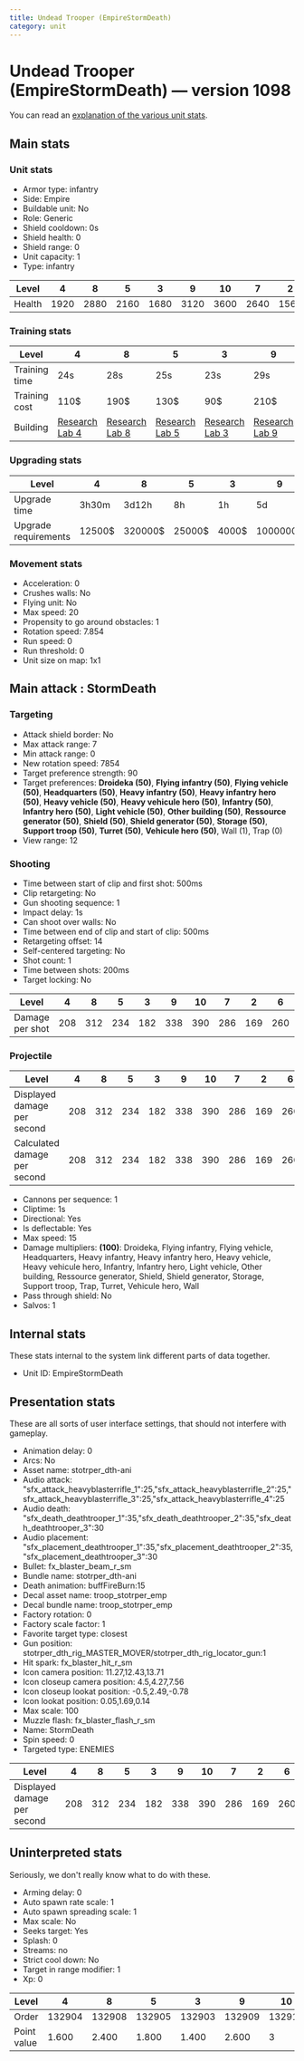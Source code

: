 ```yaml
---
title: Undead Trooper (EmpireStormDeath)
category: unit
---
```


# Undead Trooper (EmpireStormDeath) — version 1098

You can read an [explanation  of the various unit stats](unitexplained.md).

## Main stats

### Unit stats

  * Armor type: infantry
  * Side: Empire
  * Buildable unit: No
  * Role: Generic
  * Shield cooldown: 0s
  * Shield health: 0
  * Shield range: 0
  * Unit capacity: 1
  * Type: infantry

|Level |4   |8   |5   |3   |9   |10  |7   |2   |6   |1   |
|------|----|----|----|----|----|----|----|----|----|----|
|Health|1920|2880|2160|1680|3120|3600|2640|1560|2400|1300|


### Training stats

|Level        |4                                      |8                                      |5                                      |3                                      |9                                      |10                                      |7                                      |2                                      |6                                      |1                                 |
|-------------|---------------------------------------|---------------------------------------|---------------------------------------|---------------------------------------|---------------------------------------|----------------------------------------|---------------------------------------|---------------------------------------|---------------------------------------|----------------------------------|
|Training time|24s                                    |28s                                    |25s                                    |23s                                    |29s                                    |30s                                     |27s                                    |22s                                    |26s                                    |20s                               |
|Training cost|110$                                   |190$                                   |130$                                   |90$                                    |210$                                   |230$                                    |170$                                   |70$                                    |150$                                   |50$                               |
|Building     |[Research Lab 4](empireOffenseLab.html)|[Research Lab 8](empireOffenseLab.html)|[Research Lab 5](empireOffenseLab.html)|[Research Lab 3](empireOffenseLab.html)|[Research Lab 9](empireOffenseLab.html)|[Research Lab 10](empireOffenseLab.html)|[Research Lab 7](empireOffenseLab.html)|[Research Lab 2](empireOffenseLab.html)|[Research Lab 6](empireOffenseLab.html)|[Barracks 10](empireBarracks.html)|


### Upgrading stats

|Level               |4     |8      |5     |3    |9       |10      |7      |2    |6      |1   |
|--------------------|------|-------|------|-----|--------|--------|-------|-----|-------|----|
|Upgrade time        |3h30m |3d12h  |8h    |1h   |5d      |1w1d    |2d     |15m  |1d     |0s  |
|Upgrade requirements|12500$|320000$|25000$|4000$|1000000$|1750000$|160000$|1500$|100000$|600$|


### Movement stats

  * Acceleration: 0
  * Crushes walls: No
  * Flying unit: No
  * Max speed: 20
  * Propensity to go around obstacles: 1
  * Rotation speed: 7.854
  * Run speed: 0
  * Run threshold: 0
  * Unit size on map: 1x1

## Main attack : StormDeath

### Targeting

  * Attack shield border: No
  * Max attack range: 7
  * Min attack range: 0
  * New rotation speed: 7854
  * Target preference strength: 90
  * Target preferences: **Droideka (50)**, **Flying infantry (50)**, **Flying vehicle (50)**, **Headquarters (50)**, **Heavy infantry (50)**, **Heavy infantry hero (50)**, **Heavy vehicle (50)**, **Heavy vehicule hero (50)**, **Infantry (50)**, **Infantry hero (50)**, **Light vehicle (50)**, **Other building (50)**, **Ressource generator (50)**, **Shield (50)**, **Shield generator (50)**, **Storage (50)**, **Support troop (50)**, **Turret (50)**, **Vehicule hero (50)**, Wall (1), Trap (0)
  * View range: 12

### Shooting

  * Time between start of clip and first shot: 500ms
  * Clip retargeting: No
  * Gun shooting sequence: 1
  * Impact delay: 1s
  * Can shoot over walls: No
  * Time between end of clip and start of clip: 500ms
  * Retargeting offset: 14
  * Self-centered targeting: No
  * Shot count: 1
  * Time between shots: 200ms
  * Target locking: No

|Level          |4  |8  |5  |3  |9  |10 |7  |2  |6  |1  |
|---------------|---|---|---|---|---|---|---|---|---|---|
|Damage per shot|208|312|234|182|338|390|286|169|260|141|


### Projectile

|Level                       |4  |8  |5  |3  |9  |10 |7  |2  |6  |1  |
|----------------------------|---|---|---|---|---|---|---|---|---|---|
|Displayed damage per second |208|312|234|182|338|390|286|169|260|141|
|Calculated damage per second|208|312|234|182|338|390|286|169|260|141|


  * Cannons per sequence: 1
  * Cliptime: 1s
  * Directional: Yes
  * Is deflectable: Yes
  * Max speed: 15
  * Damage multipliers: **(100)**: Droideka, Flying infantry, Flying vehicle, Headquarters, Heavy infantry, Heavy infantry hero, Heavy vehicle, Heavy vehicule hero, Infantry, Infantry hero, Light vehicle, Other building, Ressource generator, Shield, Shield generator, Storage, Support troop, Trap, Turret, Vehicule hero, Wall
  * Pass through shield: No
  * Salvos: 1

## Internal stats

These stats internal to the system link different parts of data together.

  * Unit ID: EmpireStormDeath

## Presentation stats

These are all sorts of user interface settings, that should not interfere with gameplay.

  * Animation delay: 0
  * Arcs: No
  * Asset name: stotrper_dth-ani
  * Audio attack: "sfx_attack_heavyblasterrifle_1":25,"sfx_attack_heavyblasterrifle_2":25,"sfx_attack_heavyblasterrifle_3":25,"sfx_attack_heavyblasterrifle_4":25
  * Audio death: "sfx_death_deathtrooper_1":35,"sfx_death_deathtrooper_2":35,"sfx_death_deathtrooper_3":30
  * Audio placement: "sfx_placement_deathtrooper_1":35,"sfx_placement_deathtrooper_2":35,"sfx_placement_deathtrooper_3":30
  * Bullet: fx_blaster_beam_r_sm
  * Bundle name: stotrper_dth-ani
  * Death animation: buffFireBurn:15
  * Decal asset name: troop_stotrper_emp
  * Decal bundle name: troop_stotrper_emp
  * Factory rotation: 0
  * Factory scale factor: 1
  * Favorite target type: closest
  * Gun position: stotrper_dth_rig_MASTER_MOVER/stotrper_dth_rig_locator_gun:1
  * Hit spark: fx_blaster_hit_r_sm
  * Icon camera position: 11.27,12.43,13.71
  * Icon closeup camera position: 4.5,4.27,7.56
  * Icon closeup lookat position: -0.5,2.49,-0.78
  * Icon lookat position: 0.05,1.69,0.14
  * Max scale: 100
  * Muzzle flash: fx_blaster_flash_r_sm
  * Name: StormDeath
  * Spin speed: 0
  * Targeted type: ENEMIES

|Level                      |4  |8  |5  |3  |9  |10 |7  |2  |6  |1  |
|---------------------------|---|---|---|---|---|---|---|---|---|---|
|Displayed damage per second|208|312|234|182|338|390|286|169|260|141|


## Uninterpreted stats

Seriously, we don't really know what to do with these.

  * Arming delay: 0
  * Auto spawn rate scale: 1
  * Auto spawn spreading scale: 1
  * Max scale: No
  * Seeks target: Yes
  * Splash: 0
  * Streams: no
  * Strict cool down: No
  * Target in range modifier: 1
  * Xp: 0

|Level      |4     |8     |5     |3     |9     |10    |7     |2     |6     |1     |
|-----------|------|------|------|------|------|------|------|------|------|------|
|Order      |132904|132908|132905|132903|132909|132910|132907|132902|132906|132901|
|Point value|1.600 |2.400 |1.800 |1.400 |2.600 |3     |2.200 |1.200 |2     |1     |


